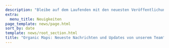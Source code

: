 ```yaml
---
description: "Bleibe auf dem Laufenden mit den neuesten Veröffentlichungen von Organic Maps, Neuigkeiten und Updates von unserem Team"
extra:
  menu_title: Neuigkeiten
page_template: news/page.html
sort_by: date
template: news/root_section.html
title: "Organic Maps: Neueste Nachrichten und Updates von unserem Team"
---
```

